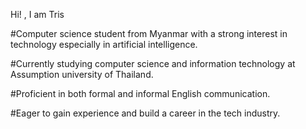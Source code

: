Hi! , I am Tris

#Computer science student from Myanmar with a strong interest in technology especially in artificial intelligence.

#Currently studying computer science and information technology at Assumption university of Thailand.

#Proficient in both formal and informal English communication.

#Eager to gain experience and build a career in the tech industry.

